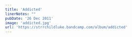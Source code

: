 ```yaml
---
title: 'Addicted'
linerNotes: ""
pubDate: '26 Dec 2011'
image: 'addicted.jpg'
url: 'https://strrchildluke.bandcamp.com/album/addicted'
---
```


